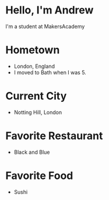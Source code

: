 # Hello, I'm Andrew
I'm a student at MakersAcademy

# Hometown
  * London, England
  * I moved to Bath when I was 5.

# Current City
  * Notting Hill, London

# Favorite Restaurant
  * Black and Blue

# Favorite Food
  * Sushi